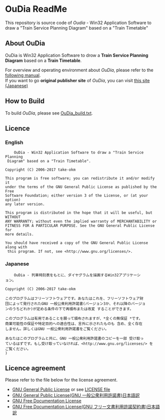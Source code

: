 # OuDia ReadMe

This repository is source code of *Oudia* - Win32 Application Software to draw a "Train Service Planning Diagram" based on a "Train Timetable" 

## About OuDia

OuDia is Win32 Application Software to drow a **Train Service Planning Diagram** based on a **Train Timetable**.  

For overview and operating environment about *OuDia*, please refer to the [following manual](https://secretu4.github.io/UnicodeOuDia/).  
If you want to go **original publisher site** of *OuDia*, you can visit [this site (Japanese)](http://take-okm.a.la9.jp/oudia/)

## How to Build

To build *OuDia*, please see [OuDia_build.txt](DiagramEdit/OuDia_build.txt).

## Licence

### English

```
    OuDia - Win32 Application Software to draw a "Train Service Planning
 Diagram" based on a "Train Timetable".

Copyright (C) 2006-2017 take-okm

This program is free software; you can redistribute it and/or modify it 
under the terms of the GNU General Public License as published by the Free 
Software Foundation; either version 3 of the License, or (at your option) 
any later version. 

This program is distributed in the hope that it will be useful, but WITHOUT 
ANY WARRANTY; without even the implied warranty of MERCHANTABILITY or 
FITNESS FOR A PARTICULAR PURPOSE. See the GNU General Public License for 
more details. 

You should have received a copy of the GNU General Public License along with
 this program. If not, see <http://www.gnu.org/licenses/>.
```

### Japanese

``` 
    OuDia - 列車時刻表をもとに、ダイヤグラムを描画するWin32アプリケーシ
ョン。

Copyright (C) 2006-2017 take-okm 

このプログラムはフリーソフトウェアです。あなたはこれを、フリーソフトウェア財
団によって発行されたGNU 一般公衆利用許諾書(バージョン3か、それ以降のバージョ
ンのうちどれか)が定める条件の下で再頒布または改変 することができます。

このプログラムは有用であることを願って頒布されますが、*全くの無保証 *です。
商業可能性の保証や特定目的への適合性は、言外に示されたものも 含め、全く存在
しません。詳しくはGNU 一般公衆利用許諾書をご覧ください。

あなたはこのプログラムと共に、GNU 一般公衆利用許諾書のコピーを一部 受け取っ
ているはずです。もし受け取っていなければ、<http://www.gnu.org/licenses/> を
ご覧ください。
)
```

## Licence agreement

Please refer to the file below for the license agreement.

* [GNU General Public License](docs/c91_siyoujouken/gpl-3.0.txt) or see [LICENSE file](LICENSE)
* [GNU General Public License(GNU 一般公衆利用許諾書)日本語訳](docs/c91_siyoujouken/gpl-3.0.ja.txt)
* [GNU Free Documentation License](docs/c91_siyoujouken/fdl-1.3.txt)
* [GNU Free Documentation License(GNU フリー文書利用許諾契約書)日本語訳](docs/c91_siyoujouken/fdl-1.2.ja.txt)
